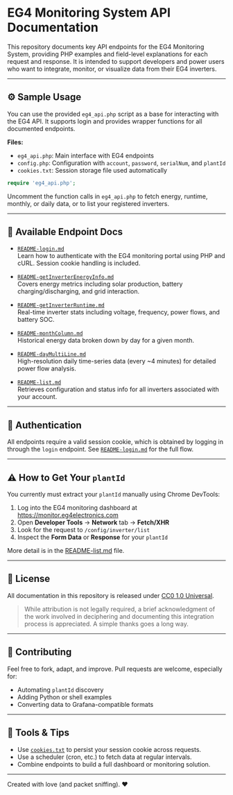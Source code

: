 # EG4 Monitoring System API Documentation

This repository documents key API endpoints for the EG4 Monitoring System, providing PHP examples and field-level explanations for each request and response. It is intended to support developers and power users who want to integrate, monitor, or visualize data from their EG4 inverters.

---

## ⚙️ Sample Usage

You can use the provided `eg4_api.php` script as a base for interacting with the EG4 API.
It supports login and provides wrapper functions for all documented endpoints.

**Files:**
- `eg4_api.php`: Main interface with EG4 endpoints
- `config.php`: Configuration with `account`, `password`, `serialNum`, and `plantId`
- `cookies.txt`: Session storage file used automatically

```php
require 'eg4_api.php';
```

Uncomment the function calls in `eg4_api.php` to fetch energy, runtime, monthly, or daily data,
or to list your registered inverters.

---
## 📘 Available Endpoint Docs

- [`README-login.md`](./README-login.md)  
  Learn how to authenticate with the EG4 monitoring portal using PHP and cURL. Session cookie handling is included.

- [`README-getInverterEnergyInfo.md`](./README-getInverterEnergyInfo.md)  
  Covers energy metrics including solar production, battery charging/discharging, and grid interaction.

- [`README-getInverterRuntime.md`](./README-getInverterRuntime.md)  
  Real-time inverter stats including voltage, frequency, power flows, and battery SOC.

- [`README-monthColumn.md`](./README-monthColumn.md)  
  Historical energy data broken down by day for a given month.

- [`README-dayMultiLine.md`](./README-dayMultiLine.md)  
  High-resolution daily time-series data (every ~4 minutes) for detailed power flow analysis.

- [`README-list.md`](./README-list.md)  
  Retrieves configuration and status info for all inverters associated with your account.

---

## 🔐 Authentication

All endpoints require a valid session cookie, which is obtained by logging in through the `login` endpoint. See [`README-login.md`](./README-login.md) for the full flow.

---

## ⚠️ How to Get Your `plantId`

You currently must extract your `plantId` manually using Chrome DevTools:

1. Log into the EG4 monitoring dashboard at https://monitor.eg4electronics.com
2. Open **Developer Tools** → **Network** tab → **Fetch/XHR**
3. Look for the request to `/config/inverter/list`
4. Inspect the **Form Data** or **Response** for your `plantId`

More detail is in the [README-list.md](./README-list.md) file.

---

## 📜 License

All documentation in this repository is released under [CC0 1.0 Universal](https://creativecommons.org/publicdomain/zero/1.0/).

> While attribution is not legally required, a brief acknowledgment of the work involved in deciphering and documenting this integration process is appreciated. A simple thanks goes a long way.

---

## 🤝 Contributing

Feel free to fork, adapt, and improve. Pull requests are welcome, especially for:

- Automating `plantId` discovery
- Adding Python or shell examples
- Converting data to Grafana-compatible formats

---

## 🧰 Tools & Tips

- Use [`cookies.txt`](./cookies.txt) to persist your session cookie across requests.
- Use a scheduler (cron, etc.) to fetch data at regular intervals.
- Combine endpoints to build a full dashboard or monitoring solution.

---

Created with love (and packet sniffing). ❤️
